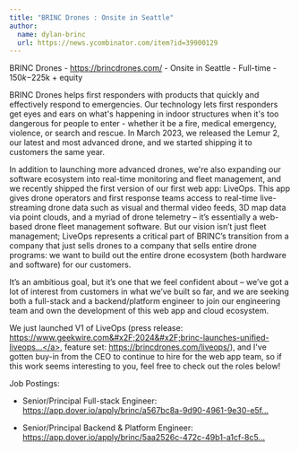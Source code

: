 ```yaml
---
title: "BRINC Drones : Onsite in Seattle"
author:
  name: dylan-brinc
  url: https://news.ycombinator.com/item?id=39900129
---
```

BRINC Drones - <a href="https:&#x2F;&#x2F;brincdrones.com&#x2F;" rel="nofollow">https:&#x2F;&#x2F;brincdrones.com&#x2F;</a> - Onsite in Seattle - Full-time - $150k-$225k + equity

BRINC Drones helps first responders with products that quickly and effectively respond to emergencies. Our technology lets first responders get eyes and ears on what&#x27;s happening in indoor structures when it&#x27;s too dangerous for people to enter - whether it be a fire, medical emergency, violence, or search and rescue. In March 2023, we released the Lemur 2, our latest and most advanced drone, and we started shipping it to customers the same year.

In addition to launching more advanced drones, we&#x27;re also expanding our software ecosystem into real-time monitoring and fleet management, and we recently shipped the first version of our first web app: LiveOps.  This app gives drone operators and first response teams access to real-time live-streaming drone data such as visual and thermal video feeds, 3D map data via point clouds, and a myriad of drone telemetry – it’s essentially a web-based drone fleet management software. But our vision isn’t just fleet management; LiveOps represents a critical part of BRINC’s transition from a company that just sells drones to a company that sells entire drone programs: we want to build out the entire drone ecosystem (both hardware and software) for our customers.

It’s an ambitious goal, but it’s one that we feel confident about – we’ve got a lot of interest from customers in what we’ve built so far, and we are seeking both a full-stack and a backend&#x2F;platform engineer to join our engineering team and own the development of this web app and cloud ecosystem.

We just launched V1 of LiveOps (press release: <a href="https:&#x2F;&#x2F;www.geekwire.com&#x2F;2024&#x2F;brinc-launches-unified-liveops-software-for-public-safety-drones-incident-coordination-and-evidence&#x2F;" rel="nofollow">https:&#x2F;&#x2F;www.geekwire.com&#x2F;2024&#x2F;brinc-launches-unified-liveops...</a>, feature set: <a href="https:&#x2F;&#x2F;brincdrones.com&#x2F;liveops&#x2F;" rel="nofollow">https:&#x2F;&#x2F;brincdrones.com&#x2F;liveops&#x2F;</a>), and I&#x27;ve gotten buy-in from the CEO to continue to hire for the web app team, so if this work seems interesting to you, feel free to check out the roles below!

Job Postings:

- Senior&#x2F;Principal Full-stack Engineer: <a href="https:&#x2F;&#x2F;app.dover.io&#x2F;apply&#x2F;brinc&#x2F;a567bc8a-9d90-4961-9e30-e5f82f3d388d?rs=42706078" rel="nofollow">https:&#x2F;&#x2F;app.dover.io&#x2F;apply&#x2F;brinc&#x2F;a567bc8a-9d90-4961-9e30-e5f...</a>

- Senior&#x2F;Principal Backend &amp; Platform Engineer: <a href="https:&#x2F;&#x2F;app.dover.io&#x2F;apply&#x2F;brinc&#x2F;5aa2526c-472c-49b1-a1cf-8c5c5d97e904?rs=42706078" rel="nofollow">https:&#x2F;&#x2F;app.dover.io&#x2F;apply&#x2F;brinc&#x2F;5aa2526c-472c-49b1-a1cf-8c5...</a>
